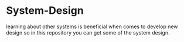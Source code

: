 # System-Design
learning about other systems is beneficial when comes to develop new design 
so in this repository you can get some of the system design.
